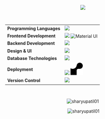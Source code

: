 



<p align="center">
  <img src="https://readme-typing-svg.herokuapp.com?font=Shadows+Into+Light&size=32&duration=3500&pause=1000&color=056CB9&center=true&vCenter=true&width=800&height=70&lines=Hi,+I'm+Sharyu+👋;Building+Real-World+Projects+⚡;Learning+and+Growing+Everyday+🌱;Turning+Ideas+into+Code+💡;Exploring+the+World+of+Tech+🌍;Competitive+Programmer+💻;Always+Learning+🚀" />
</p>





<br>

<div align="center">
<table>
	<tr>
	<td><strong>Programming Languages</strong></td>
	<td><img height=40 src = "https://skillicons.dev/icons?i=java,cpp,py&theme=dark"></td>
</tr>
<tr>
  <td><strong>Frontend Development</strong></td>
  <td>
    <img height=40 src="https://skillicons.dev/icons?i=html,css,js,react,tailwind" />
	   <img height=40 src="https://raw.githubusercontent.com/simple-icons/simple-icons/develop/icons/mui.svg" alt="Material UI" />
  </td>
</tr>
<tr>
  <td><strong>Backend Development</strong></td>
  <td>
    <img height=40 src="https://skillicons.dev/icons?i=express,java" />
  </td>
</tr>

<tr>
	<td><strong>Design & UI</strong></td>
	<td><img height=40 src = "https://skillicons.dev/icons?i=notion,figma&theme=dark"></td>
</tr>
<tr>
	<td><strong>Database Technologies</strong></td>
	<td><img height=40 src = "https://skillicons.dev/icons?i=mongodb,mysql&theme=dark"></td>
</tr>
<tr>
  <td><strong>Deployment</strong></td>
  <td>
    <img height=40 src="https://skillicons.dev/icons?i=vercel,netlify" />
    <img height=40 src="https://raw.githubusercontent.com/simple-icons/simple-icons/develop/icons/render.svg" alt="Render" />
  </td>
</tr>
<tr>
	<td><strong>Version Control</strong></td>
	<td><img height=40 src = "https://skillicons.dev/icons?i=github,git&theme=dark"></td>
</tr>


</table>

</div>






<br>
<div align="center" >
<p>
  <img src="https://github-readme-stats.vercel.app/api/top-langs?username=sharyupatil01&show_icons=true&locale=en&layout=compact&theme=tokyonight&langs_count=20" alt="sharyupatil01" />
</p>

<p>&nbsp;<img align="center" src="https://github-readme-stats.vercel.app/api?username=sharyupatil01&show_icons=true&locale=en&theme=tokyonight" alt="sharyupatil01" /></p>



</div>




